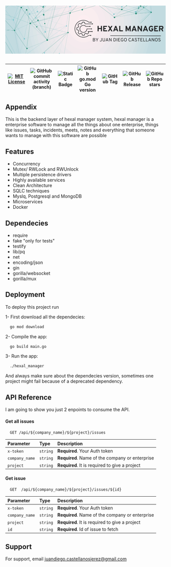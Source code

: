 
![Logo](https://github.com/JuanDiegoCastellanos/hexal_manager/blob/main/banner.png)


##
| [![MIT License](https://img.shields.io/badge/License-MIT-green.svg)](https://choosealicense.com/licenses/mit/) | ![GitHub commit activity (branch)](https://img.shields.io/github/commit-activity/t/JuanDiegoCastellanos/hexal_manager/main) |  ![Static Badge](https://img.shields.io/badge/go-main_language-blue) | ![GitHub go.mod Go version](https://img.shields.io/github/go-mod/go-version/JuanDiegoCastellanos/hexal_manager) | ![GitHub Tag](https://img.shields.io/github/v/tag/JuanDiegoCastellanos/hexal_manager) | ![GitHub Release](https://img.shields.io/github/v/release/JuanDiegoCastellanos/hexal_manager)  | ![GitHub Repo stars](https://img.shields.io/github/stars/JuanDiegoCastellanos/hexal_manager?style=flat-square)  |
|--------------|--------------|--------------|--------------|--------------|--------------|--------------|


## Appendix

This is the backend layer of hexal manager system, hexal manager is a enterprise software to manage all the things about one enterprise, things like issues, tasks, incidents, meets, notes and everything that someone wants to manage with this software are possible 


## Features

- Concurrency
- Mutex/ RWLock and RWUnlock
- Multiple persistence drivers
- Highly available services  
- Clean Architecture
- SQLC techniques
- Myslq, Postgresql and MongoDB
- Microservices
- Docker


## Dependecies
- require
- fake "only for tests"
- testify
- lib/pq
- net
- encoding/json
- gin
- gorilla/websocket
- gorilla/mux
## Deployment

To deploy this project run

1- First download all the dependecies:
```bash
  go mod download
```
2- Compile the app:
```bash
  go build main.go
```
3- Run the app:
```bash
  ./hexal_manager
```

And always make sure about the dependecies version, sometimes one project might fail because of a deprecated dependency.
## API Reference
I am going to show you just 2 enpoints to consume the API.
#### Get all issues

```http
  GET /api/${company_name}/${project}/issues
```

| Parameter | Type     | Description                |
| :-------- | :------- | :------------------------- |
| `x-token` | `string` | **Required**. Your Auth token |
| `company_name` | `string` | **Required**. Name of the company or enterprise |
| `project` | `string` | **Required**. It is required to give a project |


#### Get issue

```http
  GET  /api/${company_name}/${project}/issues/${id}
```

| Parameter | Type     | Description                       |
| :-------- | :------- | :-------------------------------- |
| `x-token` | `string` | **Required**. Your Auth token |
| `company_name` | `string` | **Required**. Name of the company or enterprise |
| `project` | `string` | **Required**. It is required to give a project |
| `id`      | `string` | **Required**. Id of issue to fetch |




## Support

For support, email juandiego.castellanosjerez@gmail.com

